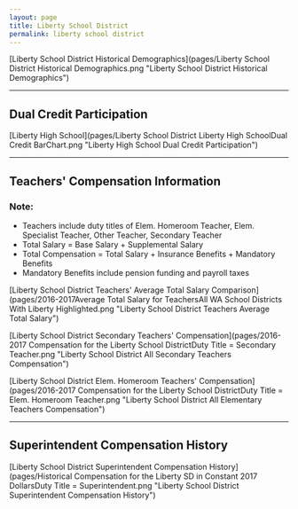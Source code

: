 ```yaml
---
layout: page
title: Liberty School District
permalink: liberty school district
---
```



[Liberty School District Historical Demographics](pages/Liberty School District Historical Demographics.png "Liberty School District Historical Demographics")

___

## Dual Credit Participation

[Liberty High School](pages/Liberty School District Liberty High SchoolDual Credit BarChart.png "Liberty High School Dual Credit Participation")


___

## Teachers' Compensation Information
### Note:
- Teachers include duty titles of Elem. Homeroom Teacher, Elem. Specialist Teacher, Other Teacher, Secondary Teacher
- Total Salary = Base Salary + Supplemental Salary
- Total Compensation = Total Salary + Insurance Benefits + Mandatory Benefits
- Mandatory Benefits include pension funding and payroll taxes

[Liberty School District Teachers' Average Total Salary Comparison](pages/2016-2017Average Total Salary for TeachersAll WA School Districts With Liberty Highlighted.png "Liberty School District Teachers Average Total Salary")

[Liberty School District Secondary Teachers' Compensation](pages/2016-2017 Compensation for the Liberty School DistrictDuty Title = Secondary Teacher.png "Liberty School District All Secondary Teachers Compensation")

[Liberty School District Elem. Homeroom Teachers' Compensation](pages/2016-2017 Compensation for the Liberty School DistrictDuty Title = Elem. Homeroom Teacher.png "Liberty School District All Elementary Teachers Compensation")


___

## Superintendent Compensation History

[Liberty School District Superintendent Compensation History](pages/Historical Compensation for the Liberty SD in Constant 2017 DollarsDuty Title = Superintendent.png "Liberty School District Superintendent Compensation History")


